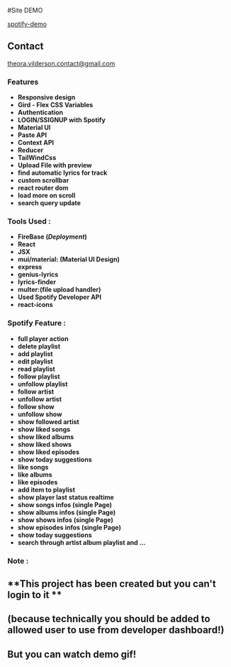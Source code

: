 [//]: # "theora.vilderson@gmail.com"

#Site DEMO

[spotify-demo](https://theora-spotify-control-clone.herokuapp.com/ "spotify")

## Contact

<theora.vilderson.contact@gmail.com>

### Features

-   **Responsive design**
-   **Gird - Flex CSS Variables**
-   **Authentication**
-   **LOGIN/SSIGNUP with Spotify**
-   **Material UI**
-   **Paste API**
-   **Context API**
-   **Reducer**
-   **TailWindCss**
-   **Upload File with preview**
-   **find automatic lyrics for track**
-   **custom scrollbar**
-   **react router dom**
-   **load more on scroll**
-   **search query update**

### Tools Used :

-   **FireBase (_Deployment_)**
-   **React**
-   **JSX**
-   **mui/material: (Material UI Design)**
-   **express**
-   **genius-lyrics**
-   **lyrics-finder**
-   **multer:(file upload handler)**
-   **Used Spotify Developer API**
-   **react-icons**

### Spotify Feature :

-   **full player action**
-   **delete playlist**
-   **add playlist**
-   **edit playlist**
-   **read playlist**
-   **follow playlist**
-   **unfollow playlist**
-   **follow artist**
-   **unfollow artist**
-   **follow show**
-   **unfollow show**
-   **show followed artist**
-   **show liked songs**
-   **show liked albums**
-   **show liked shows**
-   **show liked episodes**
-   **show today suggestions**
-   **like songs**
-   **like albums**
-   **like episodes**
-   **add item to playlist**
-   **show player last status realtime**
-   **show songs infos (single Page)**
-   **show albums infos (single Page)**
-   **show shows infos (single Page)**
-   **show episodes infos (single Page)**
-   **show today suggestions**
-   **search through artist album playlist and ...**

### Note :

## **This project has been created but you can't login to it **

## (because technically you should be added to allowed user to use from developer dashboard!)

## But you can watch demo gif!
